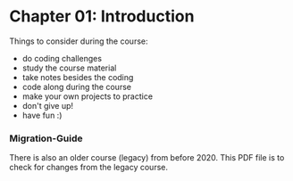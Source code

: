 # Chapter 01: Introduction

Things to consider during the course: 
- do coding challenges
- study the course material
- take notes besides the coding
- code along during the course
- make your own projects to practice
- don't give up! 
- have fun :) 

### Migration-Guide
There is also an older course (legacy) from before 2020. This PDF file is to check for changes from the legacy course. 
